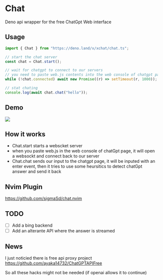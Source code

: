 # Chat

Deno api wrapper for the free ChatGpt Web interface

## Usage

```typescript
import { Chat } from "https://deno.land/x/xchat/chat.ts";

// start the chat server
const chat = Chat.start();

// wait for chatgpt to connect to our servers
// you need to paste web.js contents into the web console of chatgpt page
while (!chat.connected) await new Promise((r) => setTimeout(r, 1000));

// stat chating
console.log(await chat.chat("hello"));
```

## Demo

<img src="https://cdn.discordapp.com/attachments/983096812456017934/1082698462635757579/chat.gif"/>

## How it works

- Chat.start starts a webscket server
- when you paste web.js in the web console of chatGpt page, it will open a
  websockt and connect back to our server
- Chat.chat sends our input to the chatgpt page, it will be inputed with an
  enter event, then it tries to use some heursitics to detect chatGpt answer and
  send it back

## Nvim Plugin

https://github.com/sigmaSd/chat.nvim

## TODO

- [ ] Add a bing backend
- [ ] Add an alterante API where the answer is streamed

## News

I just noticied there is free api proxy project https://github.com/ayaka14732/ChatGPTAPIFree

So all these hacks might not be needed (if openai allows it to continue)
